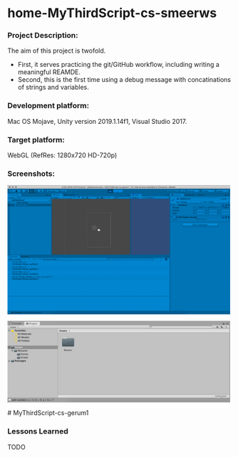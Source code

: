 # home-MyThirdScript-cs-smeerws

### Project Description: 

The aim of this project is twofold. 
+ First, it serves practicing the git/GitHub workflow, including writing a meaningful REAMDE. 
+ Second, this is the first time using a debug message with concatinations of strings and variables. 

### Development platform: 

Mac OS Mojave, Unity version 2019.1.14f1, Visual Studio 2017.

### Target platform: 

WebGL (RefRes: 1280x720 HD-720p)  

### Screenshots:

<div>
<img src = "./Screenshots/home-pic-playmode-mythirdscript-addnumbers-cs-gerum1.jpg" width = "500">
</div> # MyThirdScript-cs-gerum1

### Lessons Learned

TODO